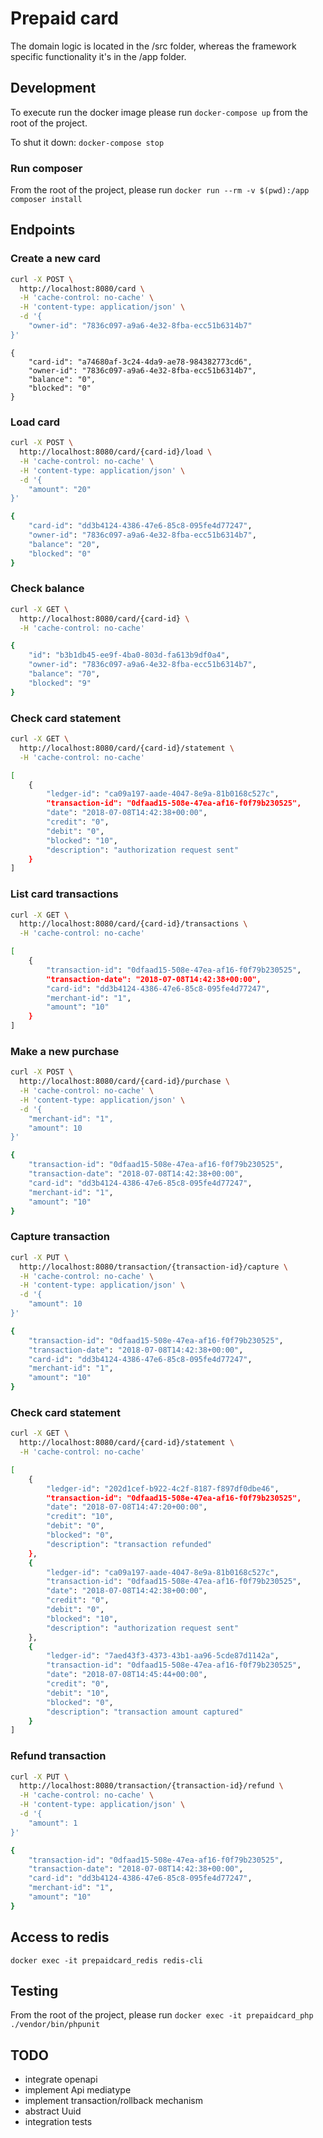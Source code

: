 # Prepaid card

The domain logic is located in the /src folder, whereas the framework specific functionality it's in the /app folder.

## Development

To execute run the docker image please run `docker-compose up` from the root of the project.

To shut it down: `docker-compose stop`

### Run composer

From the root of the project, please run `docker run --rm -v $(pwd):/app composer install`

## Endpoints

### Create a new card

```bash
curl -X POST \
  http://localhost:8080/card \
  -H 'cache-control: no-cache' \
  -H 'content-type: application/json' \
  -d '{
	"owner-id": "7836c097-a9a6-4e32-8fba-ecc51b6314b7"
}'
```
```
{
    "card-id": "a74680af-3c24-4da9-ae78-984382773cd6",
    "owner-id": "7836c097-a9a6-4e32-8fba-ecc51b6314b7",
    "balance": "0",
    "blocked": "0"
}
```

### Load card

```bash
curl -X POST \
  http://localhost:8080/card/{card-id}/load \
  -H 'cache-control: no-cache' \
  -H 'content-type: application/json' \
  -d '{
	"amount": "20"
}'
```
```bash
{
    "card-id": "dd3b4124-4386-47e6-85c8-095fe4d77247",
    "owner-id": "7836c097-a9a6-4e32-8fba-ecc51b6314b7",
    "balance": "20",
    "blocked": "0"
}
```

### Check balance

```bash
curl -X GET \
  http://localhost:8080/card/{card-id} \
  -H 'cache-control: no-cache'
```
```bash
{
    "id": "b3b1db45-ee9f-4ba0-803d-fa613b9df0a4",
    "owner-id": "7836c097-a9a6-4e32-8fba-ecc51b6314b7",
    "balance": "70",
    "blocked": "9"
}
```

### Check card statement

```bash
curl -X GET \
  http://localhost:8080/card/{card-id}/statement \
  -H 'cache-control: no-cache'
```
```bash
[
    {
        "ledger-id": "ca09a197-aade-4047-8e9a-81b0168c527c",
        "transaction-id": "0dfaad15-508e-47ea-af16-f0f79b230525",
        "date": "2018-07-08T14:42:38+00:00",
        "credit": "0",
        "debit": "0",
        "blocked": "10",
        "description": "authorization request sent"
    }
]
```

### List card transactions

```bash
curl -X GET \
  http://localhost:8080/card/{card-id}/transactions \
  -H 'cache-control: no-cache' 
```
```bash
[
    {
        "transaction-id": "0dfaad15-508e-47ea-af16-f0f79b230525",
        "transaction-date": "2018-07-08T14:42:38+00:00",
        "card-id": "dd3b4124-4386-47e6-85c8-095fe4d77247",
        "merchant-id": "1",
        "amount": "10"
    }
]
```

### Make a new purchase

```bash
curl -X POST \
  http://localhost:8080/card/{card-id}/purchase \
  -H 'cache-control: no-cache' \
  -H 'content-type: application/json' \
  -d '{
	"merchant-id": "1",
	"amount": 10
}'
```
```bash
{
    "transaction-id": "0dfaad15-508e-47ea-af16-f0f79b230525",
    "transaction-date": "2018-07-08T14:42:38+00:00",
    "card-id": "dd3b4124-4386-47e6-85c8-095fe4d77247",
    "merchant-id": "1",
    "amount": "10"
}
```

### Capture transaction

```bash
curl -X PUT \
  http://localhost:8080/transaction/{transaction-id}/capture \
  -H 'cache-control: no-cache' \
  -H 'content-type: application/json' \
  -d '{
	"amount": 10
}'
```
```bash
{
    "transaction-id": "0dfaad15-508e-47ea-af16-f0f79b230525",
    "transaction-date": "2018-07-08T14:42:38+00:00",
    "card-id": "dd3b4124-4386-47e6-85c8-095fe4d77247",
    "merchant-id": "1",
    "amount": "10"
}
```

### Check card statement

```bash
curl -X GET \
  http://localhost:8080/card/{card-id}/statement \
  -H 'cache-control: no-cache'
```
```bash
[
    {
        "ledger-id": "202d1cef-b922-4c2f-8187-f897df0dbe46",
        "transaction-id": "0dfaad15-508e-47ea-af16-f0f79b230525",
        "date": "2018-07-08T14:47:20+00:00",
        "credit": "10",
        "debit": "0",
        "blocked": "0",
        "description": "transaction refunded"
    },
    {
        "ledger-id": "ca09a197-aade-4047-8e9a-81b0168c527c",
        "transaction-id": "0dfaad15-508e-47ea-af16-f0f79b230525",
        "date": "2018-07-08T14:42:38+00:00",
        "credit": "0",
        "debit": "0",
        "blocked": "10",
        "description": "authorization request sent"
    },
    {
        "ledger-id": "7aed43f3-4373-43b1-aa96-5cde87d1142a",
        "transaction-id": "0dfaad15-508e-47ea-af16-f0f79b230525",
        "date": "2018-07-08T14:45:44+00:00",
        "credit": "0",
        "debit": "10",
        "blocked": "0",
        "description": "transaction amount captured"
    }
]
```

### Refund transaction

```bash
curl -X PUT \
  http://localhost:8080/transaction/{transaction-id}/refund \
  -H 'cache-control: no-cache' \
  -H 'content-type: application/json' \
  -d '{
	"amount": 1
}'
```
```bash
{
    "transaction-id": "0dfaad15-508e-47ea-af16-f0f79b230525",
    "transaction-date": "2018-07-08T14:42:38+00:00",
    "card-id": "dd3b4124-4386-47e6-85c8-095fe4d77247",
    "merchant-id": "1",
    "amount": "10"
}
```

## Access to redis

`docker exec -it prepaidcard_redis redis-cli`

## Testing

From the root of the project, please run `docker exec -it prepaidcard_php ./vendor/bin/phpunit`

## TODO

 - integrate openapi
 - implement Api mediatype
 - implement transaction/rollback mechanism
 - abstract Uuid
 - integration tests